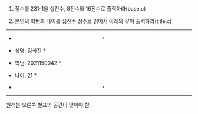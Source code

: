 1. 정수를 231-1을 십진수,  8진수와 16진수로 출력하라(base.c)

 

2. 본인의 학번과 나이를 십진수 정수로 읽어서 아래와 같이 출력하라(title.c)

 

 ***********************

 *                                      *

 *  성명: 김좌진                    *

 *  학번: 2021150042          *

 *  나이: 21                         *

 *                                      *

 ***********************
 
 
 원래는 오른쪽 별표의 공간이 맞아야 함.
